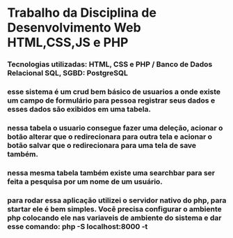 # Trabalho da Disciplina de Desenvolvimento Web HTML,CSS,JS e PHP 

### Tecnologias utilizadas: HTML, CSS e PHP / Banco de Dados Relacional SQL, SGBD: PostgreSQL
### esse sistema é um crud bem básico de usuarios a onde existe um campo de formulário para pessoa registrar seus dados e esses dados são exibidos em uma tabela.
### nessa tabela o usuario consegue fazer uma deleção, acionar o botão alterar que o redirecionara para outra tela e acionar o botão salvar que o redirecionara para uma tela de save também.
### nessa mesma tabela também existe uma searchbar para ser feita a pesquisa por um nome de um usuário.

### para rodar essa aplicação utilizei o servidor nativo do php, para startar ele é bem simples. Você precisa configurar o ambiente php colocando ele nas variaveis de ambiente do sistema e dar esse comando: php -S localhost:8000 -t 





